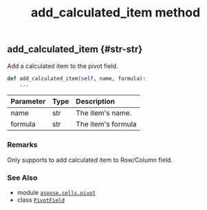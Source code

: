 ﻿---
title: add_calculated_item method
second_title: Aspose.Cells for Python via .NET API References
description: 
type: docs
weight: 20
url: /aspose.cells.pivot/pivotfield/add_calculated_item/
is_root: false
---

## add_calculated_item {#str-str}

Add a calculated item to the pivot field.



```python
def add_calculated_item(self, name, formula):
    ...
```


| Parameter | Type | Description |
| :- | :- | :- |
| name | str | The item's name. |
| formula | str | The item's formula |
### Remarks

Only supports to add calculated item to Row/Column field.


### See Also
* module [`aspose.cells.pivot`](../../)
* class [`PivotField`](/cells/python-net/aspose.cells.pivot/pivotfield)

